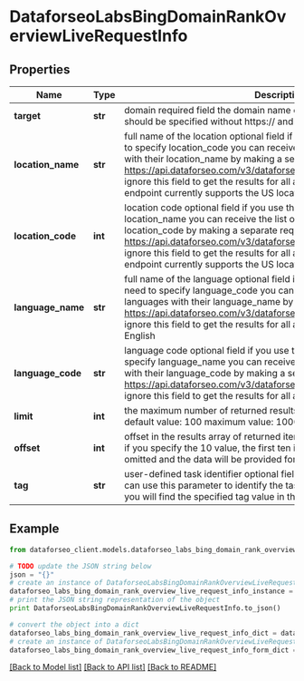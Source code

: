 # DataforseoLabsBingDomainRankOverviewLiveRequestInfo


## Properties

Name | Type | Description | Notes
------------ | ------------- | ------------- | -------------
**target** | **str** | domain required field the domain name of the target website the domain should be specified without https:// and www. | [optional] 
**location_name** | **str** | full name of the location optional field if you use this field, you don’t need to specify location_code you can receive the list of available locations with their location_name by making a separate request to https://api.dataforseo.com/v3/dataforseo_labs/locations_and_languages; ignore this field to get the results for all available locations; Note: this endpoint currently supports the US location only; example: United States | [optional] 
**location_code** | **int** | location code optional field if you use this field, you don’t need to specify location_name you can receive the list of available locations with their location_code by making a separate request to https://api.dataforseo.com/v3/dataforseo_labs/locations_and_languages ignore this field to get the results for all available locations; Note: this endpoint currently supports the US location only; example: 2840 | [optional] 
**language_name** | **str** | full name of the language optional field if you use this field, you don’t need to specify language_code you can receive the list of available languages with their language_name by making a separate request to the https://api.dataforseo.com/v3/dataforseo_labs/locations_and_languages ignore this field to get the results for all available languages example: English | [optional] 
**language_code** | **str** | language code optional field if you use this field, you don’t need to specify language_name you can receive the list of available languages with their language_code by making a separate request to the https://api.dataforseo.com/v3/dataforseo_labs/locations_and_languages ignore this field to get the results for all available languages example: en | [optional] 
**limit** | **int** | the maximum number of returned results for domain optional field default value: 100 maximum value: 1000 | [optional] 
**offset** | **int** | offset in the results array of returned items optional field default value: 0 if you specify the 10 value, the first ten items in the results array will be omitted and the data will be provided for the successive items | [optional] 
**tag** | **str** | user-defined task identifier optional field the character limit is 255 you can use this parameter to identify the task and match it with the result you will find the specified tag value in the data object of the response | [optional] 

## Example

```python
from dataforseo_client.models.dataforseo_labs_bing_domain_rank_overview_live_request_info import DataforseoLabsBingDomainRankOverviewLiveRequestInfo

# TODO update the JSON string below
json = "{}"
# create an instance of DataforseoLabsBingDomainRankOverviewLiveRequestInfo from a JSON string
dataforseo_labs_bing_domain_rank_overview_live_request_info_instance = DataforseoLabsBingDomainRankOverviewLiveRequestInfo.from_json(json)
# print the JSON string representation of the object
print DataforseoLabsBingDomainRankOverviewLiveRequestInfo.to_json()

# convert the object into a dict
dataforseo_labs_bing_domain_rank_overview_live_request_info_dict = dataforseo_labs_bing_domain_rank_overview_live_request_info_instance.to_dict()
# create an instance of DataforseoLabsBingDomainRankOverviewLiveRequestInfo from a dict
dataforseo_labs_bing_domain_rank_overview_live_request_info_form_dict = dataforseo_labs_bing_domain_rank_overview_live_request_info.from_dict(dataforseo_labs_bing_domain_rank_overview_live_request_info_dict)
```
[[Back to Model list]](../README.md#documentation-for-models) [[Back to API list]](../README.md#documentation-for-api-endpoints) [[Back to README]](../README.md)


